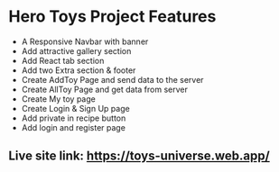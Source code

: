 
#  Hero Toys Project Features

 * A Responsive Navbar with banner
 * Add attractive gallery section
 * Add React tab section
 * Add two Extra section & footer
 * Create AddToy Page and send data to the server
 * Create AllToy Page and get data from server
 * Create My toy page 
 * Create Login & Sign Up page
 * Add private in recipe button
 * Add login and register page


## Live site link: https://toys-universe.web.app/